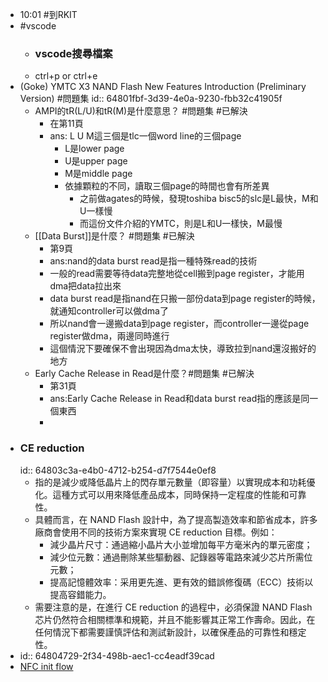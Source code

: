 - 10:01 #到RKIT
- #vscode
	- ### vscode搜尋檔案
	- ctrl+p or ctrl+e
- (Goke) YMTC X3 NAND Flash New Features Introduction (Preliminary Version) #問題集
  id:: 64801fbf-3d39-4e0a-9230-fbb32c41905f
	- AMPI的tR(L/U)和tR(M)是什麼意思？ #問題集 #已解決
		- 在第11頁
		- ans: L U M這三個是tlc一個word line的三個page
			- L是lower page
			- U是upper page
			- M是middle page
			- 依據顆粒的不同，讀取三個page的時間也會有所差異
				- 之前做agates的時候，發現toshiba bisc5的slc是L最快，M和U一樣慢
				- 而這份文件介紹的YMTC，則是L和U一樣快，M最慢
	- [[Data Burst]]是什麼？ #問題集 #已解決
		- 第9頁
		- ans:nand的data burst read是指一種特殊read的技術
		- 一般的read需要等待data完整地從cell搬到page register，才能用dma把data拉出來
		- data burst read是指nand在只搬一部份data到page register的時候，就通知controller可以做dma了
		- 所以nand會一邊搬data到page register，而controller一邊從page register做dma，兩邊同時進行
		- 這個情況下要確保不會出現因為dma太快，導致拉到nand還沒搬好的地方
	- Early Cache Release in Read是什麼？#問題集 #已解決
		- 第31頁
		- ans:Early Cache Release in Read和data burst read指的應該是同一個東西
		-
- ### CE reduction
  id:: 64803c3a-e4b0-4712-b254-d7f7544e0ef8
	- 指的是減少或降低晶片上的閃存單元數量（即容量）以實現成本和功耗優化。這種方式可以用來降低產品成本，同時保持一定程度的性能和可靠性。
	- 具體而言，在 NAND Flash 設計中，為了提高製造效率和節省成本，許多廠商會使用不同的技術方案來實現 CE reduction 目標。例如：
		- 減少晶片尺寸：通過縮小晶片大小並增加每平方毫米內的單元密度；
		- 減少位元數：通過刪除某些驅動器、記錄器等電路來減少芯片所需位元數；
		- 提高記憶體效率：采用更先進、更有效的錯誤修復碼（ECC）技術以提高容錯能力。
	- 需要注意的是，在進行 CE reduction 的過程中，必須保證 NAND Flash 芯片仍然符合相關標準和規範，并且不能影響其正常工作壽命。因此，在任何情況下都需要謹慎評估和測試新設計，以確保產品的可靠性和穩定性。
- id:: 64804729-2f34-498b-aec1-cc4eadf39cad
- [NFC init flow](64795884-689b-4f4b-82b2-4076688c998e)